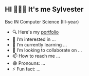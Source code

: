 ## HI 🙋🏼‍♂️ It's me Sylvester
Bsc IN Computer Science (III-year)

- 🔍 Here's my [portfolio](https://github.com/Sylvesteranbu)
- 👀 I’m interested in ...
- 🌱 I’m currently learning ...
- 💞️ I’m looking to collaborate on ...
- 📫 How to reach me ...
- 😄 Pronouns: ...
- ⚡ Fun fact: ...

<!---
Sylvesteranbu/Sylvesteranbu is a ✨ special ✨ repository because its `README.md` (this file) appears on your GitHub profile.
You can click the Preview link to take a look at your changes.
--->
